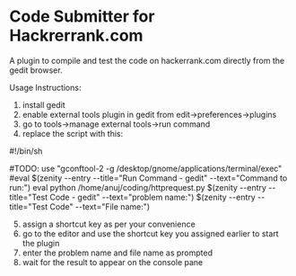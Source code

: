 Code Submitter for Hackrerrank.com
==================================

A plugin to compile and test the code on hackerrank.com directly from the gedit browser.

Usage Instructions:

1. install gedit
2. enable external tools plugin in gedit from edit->preferences->plugins
3. go to tools->manage external tools->run command
4. replace the script with this:

#!/bin/sh

#TODO: use "gconftool-2 -g /desktop/gnome/applications/terminal/exec"
#eval $(zenity --entry --title="Run Command - gedit" --text="Command to run:")
eval python /home/anuj/coding/httprequest.py $(zenity --entry --title="Test Code - gedit" --text="problem name:") $(zenity --entry --title="Test Code" --text="File name:")

5. assign a shortcut key as per your convenience
6. go to the editor and use the shortcut key you assigned earlier to start the plugin
7. enter the problem name and file name as prompted
8. wait for the result to appear on the console pane